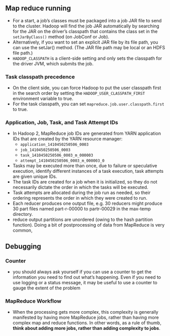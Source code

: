 
## Map reduce running

* For a start, a job’s classes must be packaged into a job JAR file to send to the cluster. Hadoop will find the job JAR automatically by searching for the JAR on the driver’s classpath that contains the class set in the `setJarByClass()` method (on JobConf or Job).
* Alternatively, if you want to set an explicit JAR file by its file path, you can use the setJar() method. (The JAR file path may be local or an HDFS file path.)
* `HADOOP_CLASSPATH` is a client-side setting and only sets the classpath for the driver JVM, which submits the job.

### Task classpath precedence

* On the client side, you can force Hadoop to put the user classpath first in the search order by setting the `HADOOP_USER_CLASSPATH_FIRST` environment variable to true. 
* For the task classpath, you can set `mapreduce.job.user.classpath.first` to true.


### Application, Job, Task, and Task Attempt IDs

* In Hadoop 2, MapReduce job IDs are generated from YARN application IDs that are created by the YARN resource manager: 
    * `application_1410450250506_0003`
    * `job_1410450250506_0003`
    * `task_1410450250506_0003_m_000003`
    * `attempt_1410450250506_0003_m_000003_0`
* Tasks may be executed more than once, due to failure or speculative execution, identify different instances of a task execution, task attempts are given unique IDs.
* The task IDs are created for a job when it is initialized, so they do not necessarily dictate the order in which the tasks will be executed.
* Task attempts are allocated during the job run as needed, so their ordering represents the order in which they were created to run.
* Each reducer produces one output file, e.g. 30 reducers might produce 30 part files named part-r-00000 to partr-00029 in the max-temp directory.
* reduce output partitions are unordered (owing to the hash partition function). Doing a bit of postprocessing of data from MapReduce is very common,


## Debugging

### Counter

* you should always ask yourself if you can use a counter to get the information you need to find out what’s happening. Even if you need to use logging or a status message, it may be useful to use a counter to gauge the extent of the problem


### MapReduce Workflow

* When the processing gets more complex, this complexity is generally manifested by having more MapReduce jobs, rather than having more complex map and reduce functions. In other words, as a rule of thumb, **think about adding more jobs, rather than adding complexity to jobs**.